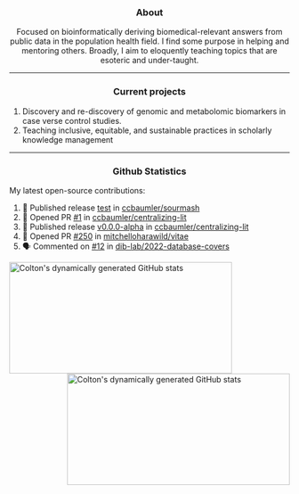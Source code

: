 <!--
Inspiration derived from:
1. https://zzetao.github.io/awesome-github-profile/
2. https://github.com/spcanelon
3. https://github.com/tallguyjenks

Tools used:
1. https://github.com/anuraghazra/github-readme-stats
2. https://github.com/jamesgeorge007/github-activity-readme
3. https://github.com/topics/profile-readme
-->

<h3 align="center">About</h3>

<p align="center">
Focused on bioinformatically deriving biomedical-relevant answers from public data in the population health field. 
I find some purpose in helping and mentoring others. Broadly, I aim to eloquently teaching topics that are esoteric and under-taught.
</p>

---

<h3 align="center">Current projects</h3>

1. Discovery and re-discovery of genomic and metabolomic biomarkers in case verse control studies.
2. Teaching inclusive, equitable, and sustainable practices in scholarly knowledge management

---

<h3 align="center">Github Statistics</h3>

My latest open-source contributions:

<!--START_SECTION:activity-->
1. 🚀 Published release [test](https://github.com/ccbaumler/sourmash/releases/tag/v4.4.0) in [ccbaumler/sourmash](https://github.com/ccbaumler/sourmash)
2. 💪 Opened PR [#1](https://github.com/ccbaumler/centralizing-lit/pull/1) in [ccbaumler/centralizing-lit](https://github.com/ccbaumler/centralizing-lit)
3. 🚀 Published release [v0.0.0-alpha](https://github.com/ccbaumler/centralizing-lit/releases/tag/v0.0.0-alpha) in [ccbaumler/centralizing-lit](https://github.com/ccbaumler/centralizing-lit)
4. 💪 Opened PR [#250](https://github.com/mitchelloharawild/vitae/pull/250) in [mitchelloharawild/vitae](https://github.com/mitchelloharawild/vitae)
5. 🗣 Commented on [#12](https://github.com/dib-lab/2022-database-covers/pull/12#issuecomment-1970620926) in [dib-lab/2022-database-covers](https://github.com/dib-lab/2022-database-covers)
<!--END_SECTION:activity-->

<a href="https://github.com/ccbaumler">
  <img height="200" width=400 align="left" alt="Colton's dynamically generated GitHub stats" src="https://github-readme-stats.vercel.app/api?username=ccbaumler&show_icons=true&title_color=434d58&icon_color=fa8072&ring_color=ba55d3"/>
</a>
<a href="https://github.com/ccbaumler">
  <img height="200" width=400 align="right" alt="Colton's dynamically generated GitHub stats" src="https://github-readme-stats.vercel.app/api/top-langs/?username=ccbaumler&layout=compact&langs_count=6&card_width=320&title_color=434d58&hide=Standard%20ML,%20TeX,%20Jupyter%20Notebook" />
</a>

